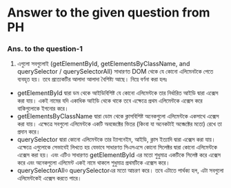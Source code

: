 # Answer to the given question from PH 

### Ans. to the question-1

1. এগুলো সবগুলোই (getElementById, getElementsByClassName, and querySelector / querySelectorAll) সাধারণত DOM থেকে যে কোনো এলিমেনটকে পেতে ব্যবহৃত হয়। তবে প্রত্যেকটির আলাদা আলাদা বৈশিষ্ট্য আছে। নিম্নে বর্ণনা করা হলঃ
- getElementById দ্বারা ডম থেকে আইডিবিশিষ্ট যে কোনো এলিমেন্টকে তার নির্ধারিত আইডি দ্বারা এক্সেস করা যায়। একই নামের যদি একাধিক আইডি থেকে থাকে তবে এক্ষেত্রে প্রথম এলিমেন্টকে এক্সেস করে বাকিগুলোকে ইগনোর করে।
- getElementsByClassName দ্বারা ডোম থেকে ক্লাসবিশিষ্ট অনেকগুলো এলিমেন্টকে একসাথে এক্সেস করা যায়। এক্ষেত্রে সবগুলো এলিমেন্টকে একটি অবজেক্টের ভিতর (কিংবা যা অনেকটাই অব্জেক্টের মতো) রেখে তা প্রদান করে। 
- querySelector দ্বারা কোনো এলিমেন্টকে তার ট্যাগনেইম, আইডি, ক্লাস ইত্যাদি দ্বারা এক্সেস করা যায়। এক্ষেত্রে এগুলোকে সেভাবেই লিখতে হয় যেভাবে সাধারণত সিএসএসে কোনো সিলেক্টর দ্বারা কোনো এলিমেন্টকে এক্সেস করা হয়। এবং এটিও সাধারণত getElementById এর মতো শুধুমাত্র একটিকে সিলেক্ট করে এক্সেস করে এবং অনেকগুলো এলিমেন্ট একই নামে থাকলে শুধুমাত্র প্রথমটিকে এক্সেস করে।
- querySelectorAllও querySelectorএর মতো আচরণ করে। তবে এটাতে পার্থক্য হল, এটা সবগুলো এলিমেন্টকেই এক্সেস করতে পারে। 